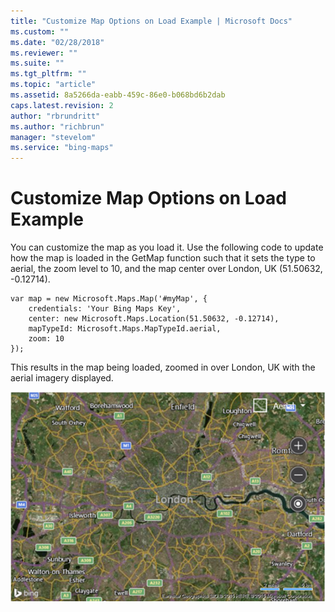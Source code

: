 ```yaml
---
title: "Customize Map Options on Load Example | Microsoft Docs"
ms.custom: ""
ms.date: "02/28/2018"
ms.reviewer: ""
ms.suite: ""
ms.tgt_pltfrm: ""
ms.topic: "article"
ms.assetid: 8a5266da-eabb-459c-86e0-b068bd6b2dab
caps.latest.revision: 2
author: "rbrundritt"
ms.author: "richbrun"
manager: "stevelom"
ms.service: "bing-maps"
---
```

# Customize Map Options on Load Example
You can customize the map as you load it. Use the following code to update how the map is loaded in the GetMap function such that it sets the type to aerial, the zoom level to 10, and the map center over London, UK (51.50632, -0.12714).

```
var map = new Microsoft.Maps.Map('#myMap', {
    credentials: 'Your Bing Maps Key',
    center: new Microsoft.Maps.Location(51.50632, -0.12714),
    mapTypeId: Microsoft.Maps.MapTypeId.aerial,
    zoom: 10
});
```

This results in the map being loaded, zoomed in over London, UK with the aerial imagery displayed.

![London Aerial Sample Image](../v8-web-control/media/bmv8-customizemapoptionsonload-londonaerial.png)

